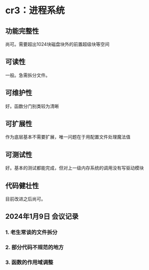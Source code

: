 # cr3：进程系统

## 功能完整性

尚可。需要超出1024块磁盘块外的前置超级块等空间

## 可读性

一般。急需拆分文件。

## 可维护性

好。函数分门别类较为清晰

## 可扩展性

作为底层基本不需要扩展，唯一问题在于用配置文件处理魔法值

## 可测试性

好。基本的测试都能完成，但对上一级内存系统的调用没有写驱动模块

## 代码健壮性

目前改进之后尚可。

## 2024年1月9日 会议记录

### 1. 老生常谈的文件拆分

### 2. 部分代码不规范的地方

### 3. 函数的作用域调整
